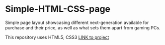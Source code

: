 # Simple-HTML-CSS-page

Simple page layout showcasing different next-generation available for purchase and their price, as well as what sets them apart from gaming PCs.

This repository uses HTML5; CSS3
[LINK to project](https://popkovrs.github.io/Simple-HTML-CSS-page/)
